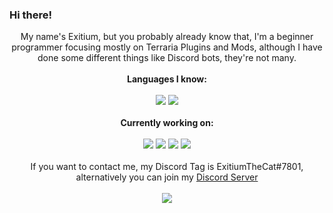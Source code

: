 ### Hi there!

<p align="center">
My name's Exitium, but you probably already know that, I'm a beginner programmer focusing mostly on Terraria Plugins and Mods, although I have done some different things like Discord bots, they're not many.<br/><br/>
  <b>Languages I know:</b><br>
  <br/>
  <img src="https://img.shields.io/badge/C%23-239120?style=for-the-badge&logo=c-sharp&logoColor=white">
  <img src="https://img.shields.io/badge/JavaScript-F7DF1E?style=for-the-badge&logo=javascript&logoColor=black">  
  <br/><br/>
  <b>Currently working on:</b><br>
  <br/>
  <a href="https://github.com/ExitiumTheCat/WeaponAspects"><img src="https://img.shields.io/badge/-Weapon%20Aspects-blue"></a>
  <a href="https://github.com/ExitiumTheCat/MurderMystery"><img src="https://img.shields.io/badge/-Murder%20Mystery-red"></a>
  <a href="https://github.com/ExitiumTheCat/ScaryScarecrow"><img src="https://img.shields.io/badge/-Scary%20Scarecrow-yellow"></a>
  <img src="https://img.shields.io/badge/-And%202%20Other%20Projects-lightgrey">
  <br/><br/>
  If you want to contact me, my Discord Tag is ExitiumTheCat#7801, alternatively you can join my <a href="https://discord.gg/2sK62kX">Discord Server</a>
  <br/><br/>
  <img src="https://github-readme-stats.vercel.app/api?username=ExitiumTheCat&theme=tokyonight&count_private=true)](https://github.com/anuraghazra/github-readme-stats">
  </p>
